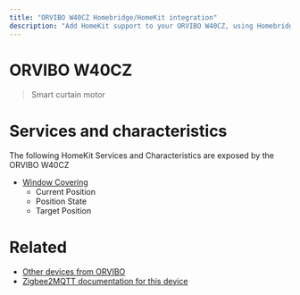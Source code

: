 ```yaml
---
title: "ORVIBO W40CZ Homebridge/HomeKit integration"
description: "Add HomeKit support to your ORVIBO W40CZ, using Homebridge, Zigbee2MQTT and homebridge-z2m."
---
```

<!---
This file has been GENERATED using src/docgen/docgen.ts
DO NOT EDIT THIS FILE MANUALLY!
-->
# ORVIBO W40CZ
> Smart curtain motor 


# Services and characteristics
The following HomeKit Services and Characteristics are exposed by
the ORVIBO W40CZ

* [Window Covering](../../cover.md)
  * Current Position
  * Position State
  * Target Position


# Related
* [Other devices from ORVIBO](../index.md#orvibo)
* [Zigbee2MQTT documentation for this device](https://www.zigbee2mqtt.io/devices/W40CZ.html)